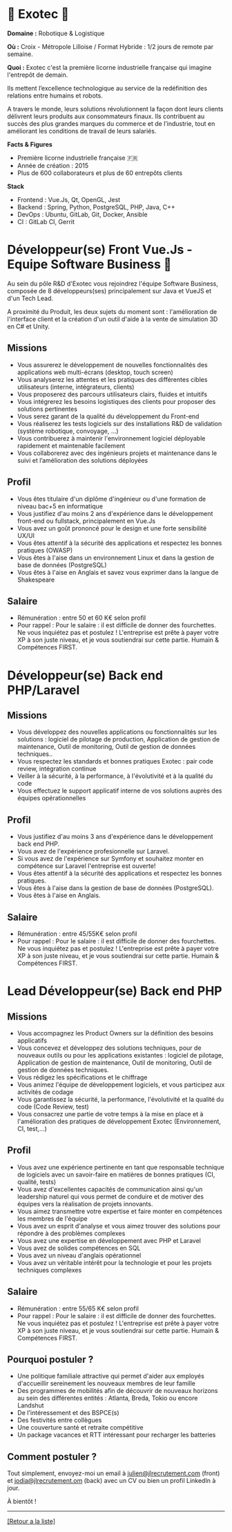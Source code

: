 # 🤖 Exotec 🤖

**Domaine :** Robotique & Logistique 

**Où :** Croix - Métropole Lilloise / Format Hybride : 1/2 jours de remote par semaine. 

**Quoi :** Exotec c'est la première licorne industrielle française qui imagine l'entrepôt de demain. 

Ils mettent l’excellence technologique au service de la redéfinition des relations entre humains et robots.

A travers le monde, leurs solutions révolutionnent la façon dont leurs clients délivrent leurs produits aux consommateurs finaux. Ils contribuent au succès des plus grandes marques du commerce et de l’industrie, tout en améliorant les conditions de travail de leurs salariés.

**Facts & Figures**

* Première licorne industrielle française 🇫🇷
* Année de création : 2015 
* Plus de 600 collaborateurs et plus de 60 entrepôts clients

**Stack**

* Frontend : Vue.Js, Qt, OpenGL, Jest 
* Backend : Spring, Python, PostgreSQL, PHP, Java, C++
* DevOps : Ubuntu, GitLab, Git, Docker, Ansible 
* CI : GitLab CI, Gerrit 

# Développeur(se) Front Vue.Js - Equipe Software Business 🤖 

Au sein du pôle R&D d'Exotec vous rejoindrez l'équipe Software Business, composée de 8 développeurs(ses) principalement sur Java et VueJS et d'un Tech Lead. 

A proximité du Produit, les deux sujets du moment sont : l'amélioration de l'interface client et la création d'un outil d'aide à la vente de simulation 3D en C# et Unity. 

## Missions

* Vous assurerez le développement de nouvelles fonctionnalités des applications web multi-écrans (desktop, touch screen)
* Vous analyserez les attentes et les pratiques des différentes cibles utilisateurs (interne, intégrateurs, clients)
* Vous proposerez des parcours utilisateurs clairs, fluides et intuitifs
* Vous intégrerez les besoins logistiques des clients pour proposer des solutions pertinentes
* Vous serez garant de la qualité du développement du Front-end
* Vous réaliserez les tests logiciels sur des installations R&D de validation (système robotique, convoyage, ...)
* Vous contribuerez à maintenir l'environnement logiciel déployable rapidement et maintenable facilement
* Vous collaborerez avec des ingénieurs projets et maintenance dans le suivi et l’amélioration des solutions déployées

## Profil

* Vous êtes titulaire d'un diplôme d'ingénieur ou d'une formation de niveau bac+5 en informatique
* Vous justifiez d'au moins 2 ans d'expérience dans le développement front-end ou fullstack, principalement en Vue.Js
* Vous avez un goût prononcé pour le design et une forte sensibilité UX/UI
* Vous êtes attentif à la sécurité des applications et respectez les bonnes pratiques (OWASP) 
* Vous êtes à l'aise dans un environnement Linux et dans la gestion de base de données (PostgreSQL)
* Vous êtes à l'aise en Anglais et savez vous exprimer dans la langue de Shakespeare

## Salaire 

* Rémunération : entre 50 et 60 K€ selon profil
* Pour rappel : Pour le salaire : il est difficile de donner des fourchettes. Ne vous inquiétez pas et postulez ! L'entreprise est prête à payer votre XP à son juste niveau, et je vous soutiendrai sur cette partie. Humain & Compétences FIRST.

# Développeur(se) Back end PHP/Laravel 

## Missions

* Vous développez des nouvelles applications ou fonctionnalités sur les solutions : logiciel de pilotage de production, Application de gestion de maintenance, Outil de monitoring, Outil de gestion de données techniques..
* Vous respectez les standards et bonnes pratiques Exotec : pair code review, intégration continue
* Veiller à la sécurité, à la performance, à l'évolutivité et à la qualité du code
* Vous effectuez le support applicatif interne de vos solutions auprès des équipes opérationnelles

## Profil

* Vous justifiez d'au moins 3 ans d'expérience dans le développement back end PHP.
* Vous avez de l'expérience profesionnelle sur Laravel.
* Si vous avez de l'expérience sur Symfony et souhaitez monter en compétence sur Laravel l'entreprise est ouverte! 
* Vous êtes attentif à la sécurité des applications et respectez les bonnes pratiques.
* Vous êtes à l'aise dans la gestion de base de données (PostgreSQL).
* Vous êtes à l'aise en Anglais.

## Salaire 

* Rémunération : entre 45/55K€ selon profil
* Pour rappel : Pour le salaire : il est difficile de donner des fourchettes. Ne vous inquiétez pas et postulez ! L'entreprise est prête à payer votre XP à son juste niveau, et je vous soutiendrai sur cette partie. Humain & Compétences FIRST.


# Lead Développeur(se) Back end PHP

## Missions

* Vous accompagnez les Product Owners sur la définition des besoins applicatifs
* Vous concevez et développez des solutions techniques, pour de nouveaux outils ou pour les applications existantes : logiciel de pilotage, Application de gestion de maintenance, Outil de monitoring, Outil de gestion de données techniques.
* Vous rédigez les spécifications et le chiffrage
* Vous animez l'équipe de développement logiciels, et vous participez aux activités de codage
* Vous garantissez la sécurité, la performance, l'évolutivité et la qualité du code (Code Review, test)
* Vous consacrez une partie de votre temps à la mise en place et à l'amélioration des pratiques de développement Exotec (Environnement, CI, test,...)

## Profil

* Vous avez une expérience pertinente en tant que responsable technique de logiciels avec un savoir-faire en matières de bonnes pratiques (CI, qualité, tests)
* Vous avez d'excellentes capacités de communication ainsi qu'un leadership naturel qui vous permet de conduire et de motiver des équipes vers la réalisation de projets innovants.
* Vous aimez transmettre votre expertise et faire monter en compétences les membres de l'équipe
* Vous avez un esprit d'analyse et vous aimez trouver des solutions pour répondre à des problèmes complexes
* Vous avez une expertise en développement avec PHP et Laravel
* Vous avez de solides compétences en SQL
* Vous avez un niveau d'anglais opérationnel
* Vous avez un véritable intérêt pour la technologie et pour les projets techniques complexes

## Salaire 

* Rémunération : entre 55/65 K€ selon profil
* Pour rappel : Pour le salaire : il est difficile de donner des fourchettes. Ne vous inquiétez pas et postulez ! L'entreprise est prête à payer votre XP à son juste niveau, et je vous soutiendrai sur cette partie. Humain & Compétences FIRST.


## Pourquoi postuler ? 

* Une politique familiale attractive qui permet d'aider aux employés d'accueillir sereinement les nouveaux membres de leur famille 
* Des programmes de mobilités afin de découvrir de nouveaux horizons au sein des différentes entités : Atlanta, Breda, Tokio ou encore Landshut
* De l'intéressement et des BSPCE(s)
* Des festivités entre collègues
* Une couverture santé et retraite compétitive 
* Un package vacances et RTT intéressant pour recharger les batteries 


## Comment postuler ? 

Tout simplement, envoyez-moi un email à julien@jlrecrutement.com (front) et jodia@jlrecrutement.om (back) avec un CV ou bien un profil LinkedIn à jour. 

À bientôt !


----
<a href="https://github.com/jlondiche/job-board-php/blob/master/README.md">[Retour a la liste]</a>